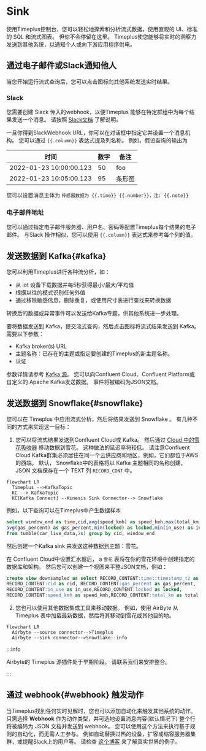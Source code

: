 # Sink

使用Timeplus控制台，您可以轻松地探索和分析流式数据，使用直观的 UI、标准的 SQL 和流式图表。 但你不会停留在这里。 Timeplus使您能够将实时的洞察力发送到其他系统，以通知个人或向下游应用程序供电。

## 通过电子邮件或Slack通知他人

当您开始运行流式查询后，您可以点击图标向其他系统发送实时结果。

### Slack

您需要创建 Slack 传入的webhook，以便Timeplus 能够在特定群组中为每个结果发送一个消息。 请按照 [Slack文档](https://api.slack.com/messaging/webhooks) 了解说明。

一旦你得到SlackWebhook URL，你可以在对话框中指定它并设置一个消息机构。 您可以通过 `{{.column}}` 表达式提及列名称。 例如，假设查询的输出为

| 时间                      | 数字 | 备注  |
| ----------------------- | -- | --- |
| 2022-01-23 10:00:00.123 | 50 | foo |
| 2022-01-23 10:05:00.123 | 95 | 条形图 |

您可以设置消息主体为 `传感器数据为 {{.time}} {{.number}}，注: {{.note}}`

### 电子邮件地址

您可以通过指定电子邮件服务器、用户名、密码等配置Timeplus每个结果的电子邮件。 与Slack 操作相似，您可以使用 `{{.column}}` 表达式来参考每个列的值。

## 发送数据到 Kafka{#kafka}

您可以利用Timeplus进行各种流分析，如：

* 从 iot 设备下载数据并每5秒获得最小/最大/平均值
* 根据以往的模式识别任何外值
* 通过移除敏感信息，删除重复，或使用尺寸表进行查找来转换数据

转换后的数据或异常事件可以发送给Kafka专题，供其他系统进一步处理。

要将数据发送到 Kafka，提交流式查询，然后点击图标将流式结果发送到 Kafka。 需要以下参数：

* Kafka broker(s) URL
* 主题名称：已存在的主题或指定要创建的Timeplus的新主题名称。
* 认证

参数详情请参考 [Kafka 源](ingestion#kafka)。 您可以向Confluent Cloud、Confluent Platform或自定义的 Apache Kafka发送数据。 事件将被编码为JSON文档。

## 发送数据到 Snowflake{#snowflake}

您可以在 Timeplus 中应用流式分析，然后将结果发送到 Snowflake 。 有几种不同的方式来实现这一目标：

1. 您可以将流式结果发送到Confluent Cloud或 Kafka。 然后通过 [Cloud 中的雪花吸收器](https://docs.confluent.io/cloud/current/connectors/cc-snowflake-sink.html) 移动数据到雪花。 这种做法的延迟率将较低。 请注意Confluent Cloud Kafka群集必须居住在同一个云供应商和地区，例如，它们都位于AWS的西端。 默认， Snowflake中的表格将以 Kafka 主题相同的名称创建，JSON 文档保存在一个 TEXT 列 `RECORD_CONT` 中。

```mermaid
flowchart LR
  Timeplus -->KafkaTopic
  KC --> KafkaTopic
  KC[Kafka Connect] --Kinesis Sink Connector--> Snowflake
```

例如，以下查询可以在Timeplus中产生数据样本

```sql
select window_end as time,cid,avg(speed_kmh) as speed_kmh,max(total_km) as total_km,
avg(gas_percent) as gas_percent,min(locked) as locked,min(in_use) as in_use 
from tumble(car_live_data,2s) group by cid, window_end
```

然后创建一个Kafka sink 来发送这种数据到主题：雪花。

在 Confluent Cloud中设置汇水器后， a `雪花` 表将在你的雪花环境中创建指定的数据库和架构。  然后您可以创建一个视图来平整JSON文档，例如：

```sql
create view downsampled as select RECORD_CONTENT:time::timestamp_tz as time,
RECORD_CONTENT:cid as cid, RECORD_CONTENT:gas_percent as gas_percent,
RECORD_CONTENT:in_use as in_use,RECORD_CONTENT:locked as locked,
RECORD_CONTENT:speed_kmh as speed_kmh,RECORD_CONTENT:total_km as total_km from snowflake
```



2. 您也可以使用其他数据集成工具来移动数据。 例如，使用 AirByte 从Timeplus 表中加载最新数据，然后将其移动到雪花或其他目的地。

```mermaid
flowchart LR
  Airbyte --source connector-->Timeplus
  Airbyte --sink connector-->Snowflake::info
```

:::info

Airbyte的 Timeplus 源插件处于早期阶段。 请联系我们来安排整合。

:::

## 通过 webhook{#webhook} 触发动作

当Timeplus找到任何实时见解时，您也可以添加自动化来触发其他系统的动作。 只需选择 **Webhook** 作为动作类型，并可选地设置消息内容(默认情况下) 整个行将被编码为 JSON 文档并发送到 webhook。 您可以使用这个方法来执行基于规则的自动化，而无需人工参与。 例如自动替换过热的设备，扩容或缩容服务器集群，或提醒Slack上的用户等。 请检查 [这个博客](https://www.timeplus.com/post/build-a-real-time-security-app-in-3-easy-steps) 来了解真实世界的例子。